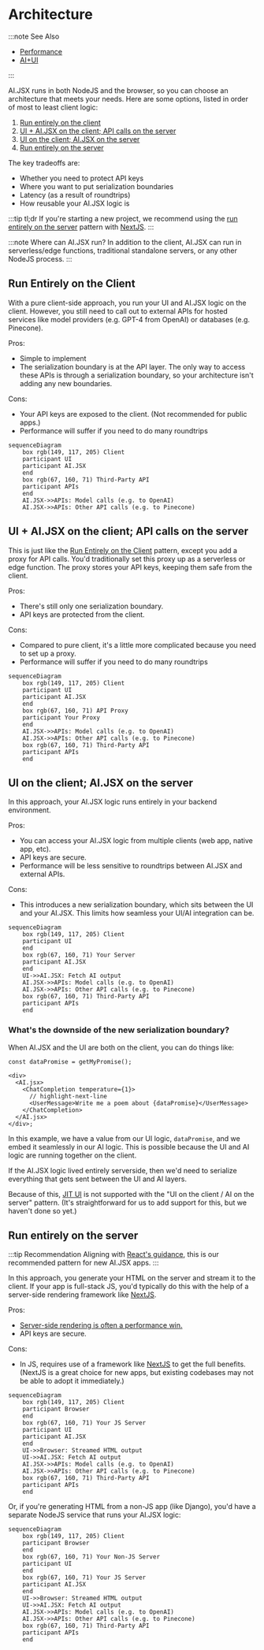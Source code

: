 # Architecture

:::note See Also

- [Performance](./performance.md)
- [AI+UI](./ai-ui.md)

:::

AI.JSX runs in both NodeJS and the browser, so you can choose an architecture that meets your needs. Here are some options, listed in order of most to least client logic:

1. [Run entirely on the client](#run-entirely-on-the-client)
1. [UI + AI.JSX on the client; API calls on the server](#ui--aijsx-on-the-client-api-calls-on-the-server)
1. [UI on the client; AI.JSX on the server](#ui-on-the-client-aijsx-on-the-server)
1. [Run entirely on the server](#run-entirely-on-the-server)

The key tradeoffs are:

- Whether you need to protect API keys
- Where you want to put serialization boundaries
- Latency (as a result of roundtrips)
- How reusable your AI.JSX logic is

:::tip tl;dr
If you're starting a new project, we recommend using the [run entirely on the server](#run-entirely-on-the-server) pattern with [NextJS](https://nextjs.org/).
:::

:::note Where can AI.JSX run?
In addition to the client, AI.JSX can run in serverless/edge functions, traditional standalone servers, or any other NodeJS process.
:::

## Run Entirely on the Client

With a pure client-side approach, you run your UI and AI.JSX logic on the client. However, you still need to call out to external APIs for hosted services like model providers (e.g. GPT-4 from OpenAI) or databases (e.g. Pinecone).

Pros:

- Simple to implement
- The serialization boundary is at the API layer. The only way to access these APIs is through a serialization boundary, so your architecture isn't adding any new boundaries.

Cons:

- Your API keys are exposed to the client. (Not recommended for public apps.)
- Performance will suffer if you need to do many roundtrips

```mermaid
sequenceDiagram
    box rgb(149, 117, 205) Client
    participant UI
    participant AI.JSX
    end
    box rgb(67, 160, 71) Third-Party API
    participant APIs
    end
    AI.JSX->>APIs: Model calls (e.g. to OpenAI)
    AI.JSX->>APIs: Other API calls (e.g. to Pinecone)
```

## UI + AI.JSX on the client; API calls on the server

This is just like the [Run Entirely on the Client](#run-entirely-on-the-client) pattern, except you add a proxy for API calls. You'd traditionally set this proxy up as a serverless or edge function. The proxy stores your API keys, keeping them safe from the client.

Pros:

- There's still only one serialization boundary.
- API keys are protected from the client.

Cons:

- Compared to pure client, it's a little more complicated because you need to set up a proxy.
- Performance will suffer if you need to do many roundtrips

```mermaid
sequenceDiagram
    box rgb(149, 117, 205) Client
    participant UI
    participant AI.JSX
    end
    box rgb(67, 160, 71) API Proxy
    participant Your Proxy
    end
    AI.JSX->>APIs: Model calls (e.g. to OpenAI)
    AI.JSX->>APIs: Other API calls (e.g. to Pinecone)
    box rgb(67, 160, 71) Third-Party API
    participant APIs
    end
```

## UI on the client; AI.JSX on the server

In this approach, your AI.JSX logic runs entirely in your backend environment.

Pros:

- You can access your AI.JSX logic from multiple clients (web app, native app, etc).
- API keys are secure.
- Performance will be less sensitive to roundtrips between AI.JSX and external APIs.

Cons:

- This introduces a new serialization boundary, which sits between the UI and your AI.JSX. This limits how seamless your UI/AI integration can be.

```mermaid
sequenceDiagram
    box rgb(149, 117, 205) Client
    participant UI
    end
    box rgb(67, 160, 71) Your Server
    participant AI.JSX
    end
    UI->>AI.JSX: Fetch AI output
    AI.JSX->>APIs: Model calls (e.g. to OpenAI)
    AI.JSX->>APIs: Other API calls (e.g. to Pinecone)
    box rgb(67, 160, 71) Third-Party API
    participant APIs
    end
```

### What's the downside of the new serialization boundary?

When AI.JSX and the UI are both on the client, you can do things like:

```tsx
const dataPromise = getMyPromise();

<div>
  <AI.jsx>
    <ChatCompletion temperature={1}>
      // highlight-next-line
      <UserMessage>Write me a poem about {dataPromise}</UserMessage>
    </ChatCompletion>
  </AI.jsx>
</div>;
```

In this example, we have a value from our UI logic, `dataPromise`, and we embed it seamlessly in our AI logic. This is possible because the UI and AI logic are running together on the client.

If the AI.JSX logic lived entirely serverside, then we'd need to serialize everything that gets sent between the UI and AI layers.

Because of this, [JIT UI](./ai-ui.md#just-in-time-jit-ui) is not supported with the "UI on the client / AI on the server" pattern. (It's straightforward for us to add support for this, but we haven't done so yet.)

## Run entirely on the server

:::tip Recommendation
Aligning with [React's guidance](https://react.dev/learn/start-a-new-react-project), this is our recommended pattern for new AI.JSX apps.
:::

In this approach, you generate your HTML on the server and stream it to the client. If your app is full-stack JS, you'd typically do this with the help of a server-side rendering framework like [NextJS](https://nextjs.org/).

Pros:

- [Server-side rendering is often a performance win.](https://nextjs.org/docs/getting-started/react-essentials)
- API keys are secure.

Cons:

- In JS, requires use of a framework like [NextJS](https://nextjs.org/) to get the full benefits. (NextJS is a great choice for new apps, but existing codebases may not be able to adopt it immediately.)

```mermaid
sequenceDiagram
    box rgb(149, 117, 205) Client
    participant Browser
    end
    box rgb(67, 160, 71) Your JS Server
    participant UI
    participant AI.JSX
    end
    UI->>Browser: Streamed HTML output
    UI->>AI.JSX: Fetch AI output
    AI.JSX->>APIs: Model calls (e.g. to OpenAI)
    AI.JSX->>APIs: Other API calls (e.g. to Pinecone)
    box rgb(67, 160, 71) Third-Party API
    participant APIs
    end
```

Or, if you're generating HTML from a non-JS app (like Django), you'd have a separate NodeJS service that runs your AI.JSX logic:

```mermaid
sequenceDiagram
    box rgb(149, 117, 205) Client
    participant Browser
    end
    box rgb(67, 160, 71) Your Non-JS Server
    participant UI
    end
    box rgb(67, 160, 71) Your JS Server
    participant AI.JSX
    end
    UI->>Browser: Streamed HTML output
    UI->>AI.JSX: Fetch AI output
    AI.JSX->>APIs: Model calls (e.g. to OpenAI)
    AI.JSX->>APIs: Other API calls (e.g. to Pinecone)
    box rgb(67, 160, 71) Third-Party API
    participant APIs
    end
```
